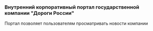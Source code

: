 ### Внутренний корпоративный портал государственной компании "Дороги России"
Портал позволяет пользователям просматривать новости компании